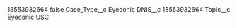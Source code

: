<?xml version="1.0" encoding="UTF-8"?>
<CustomMetadata xmlns="http://soap.sforce.com/2006/04/metadata" xmlns:xsi="http://www.w3.org/2001/XMLSchema-instance" xmlns:xsd="http://www.w3.org/2001/XMLSchema">
    <label>18553932664</label>
    <protected>false</protected>
    <values>
        <field>Case_Type__c</field>
        <value xsi:type="xsd:string">Eyeconic</value>
    </values>
    <values>
        <field>DNIS__c</field>
        <value xsi:type="xsd:string">18553932664</value>
    </values>
    <values>
        <field>Topic__c</field>
        <value xsi:type="xsd:string">Eyeconic USC</value>
    </values>
</CustomMetadata>
